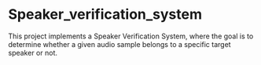 # Speaker_verification_system
This project implements a Speaker Verification System, where the goal is to determine whether a given audio sample belongs to a specific target speaker or not.
